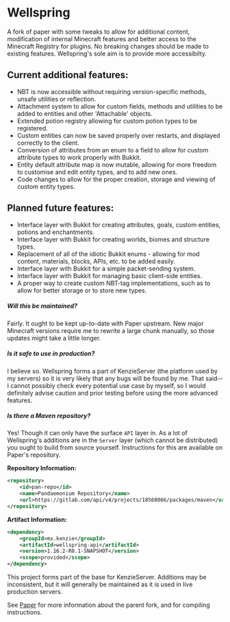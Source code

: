 Wellspring
===========

A fork of paper with some tweaks to allow for additional content, modification of internal Minecraft features and better access to the Minecraft Registry for plugins.
No breaking changes should be made to existing features. Wellspring's sole aim is to provide more accessibilty.

Current additional features:
-----
 * NBT is now accessible without requiring version-specific methods, unsafe utilities or reflection.
 * Attachment system to allow for custom fields, methods and utilities to be added to entities and other 'Attachable' objects.
 * Extended potion registry allowing for custom potion types to be registered.
 * Custom entities can now be saved properly over restarts, and displayed correctly to the client.
 * Conversion of attributes from an enum to a field to allow for custom attribute types to work properly with Bukkit.
 * Entity default attribute map is now mutable, allowing for more freedom to customise and edit entity types, and to add new ones.
 * Code changes to allow for the proper creation, storage and viewing of custom entity types.

Planned future features:
-----
 * Interface layer with Bukkit for creating attributes, goals, custom entities, potions and enchantments.
 * Interface layer with Bukkit for creating worlds, biomes and structure types.
 * Replacement of all of the idiotic Bukkit enums - allowing for mod content, materials, blocks, APIs, etc. to be added easily.
 * Interface layer with Bukkit for a simple packet-sending system.
 * Interface layer with Bukkit for managing basic client-side entities.
 * A proper way to create custom NBT-tag implementations, such as to allow for better storage or to store new types.

##### Will this be maintained?
Fairly. It ought to be kept up-to-date with Paper upstream. New major Minecraft versions require me to rewrite a large chunk manually, so those updates might take a little longer.

##### Is it safe to use in production?
I believe so. Wellspring forms a part of KenzieServer (the platform used by my servers) so it is very likely that any bugs will be found by me.
That said-- I cannot possibly check every potential use case by myself, so I would definitely advise caution and prior testing before using the more advanced features.

##### Is there a Maven repository?
Yes! Though it can only have the surface `API` layer in. As a lot of Wellspring's additions are in the `Server` layer (which cannot be distributed) you ought to build from source yourself. Instructions for this are available on Paper's repository.

**Repository Information:**
```xml
<repository>
    <id>pan-repo</id>
    <name>Pandaemonium Repository</name>
    <url>https://gitlab.com/api/v4/projects/18568066/packages/maven</url>
</repository>
```

**Artifact Information:**
```xml
<dependency>
    <groupId>mx.kenzie</groupId>
    <artifactId>wellspring-api</artifactId>
    <version>1.16.2-R0.1-SNAPSHOT</version>
    <scope>provided</scope>
</dependency>
```

This project forms part of the base for KenzieServer. Additions may be inconsistent, but it will generally be maintained as it is used in live production servers.

See [Paper](https://github.com/PaperMC/Paper) for more information about the parent fork, and for compiling instructions.
